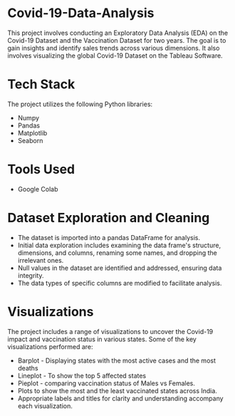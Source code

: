 # Covid-19-Data-Analysis
This project involves conducting an Exploratory Data Analysis (EDA) on the Covid-19 Dataset and the Vaccination Dataset for two years. The goal is to gain insights and identify sales trends across various dimensions. It also involves visualizing the global Covid-19 Dataset on the Tableau Software.

# Tech Stack
The project utilizes the following Python libraries:

* Numpy
* Pandas
* Matplotlib
* Seaborn

# Tools Used 
* Google Colab

# Dataset Exploration and Cleaning 
*  The dataset is imported into a pandas DataFrame for analysis.
*  Initial data exploration includes examining the data frame's structure, dimensions, and columns, renaming some names, and dropping the irrelevant ones.
*  Null values in the dataset are identified and addressed, ensuring data integrity.
*  The data types of specific columns are modified to facilitate analysis.

  # Visualizations 
The project includes a range of visualizations to uncover the Covid-19 impact and vaccination status in various states. Some of the key visualizations performed are:
* Barplot - Displaying states with the most active cases and the most deaths
* Lineplot - To show the top 5 affected states
* Pieplot - comparing vaccination status of Males vs Females.
* Plots to show the most and the least vaccinated states across India.
* Appropriate labels and titles for clarity and understanding accompany each visualization.


